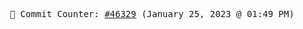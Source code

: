 <p align="center">
    <samp>
        📮 Commit Counter: <a href="https://github.com/Javascript-void0/Javascript-void0/commits/main">#46329</a> (January 25, 2023 @ 01:49 PM)
    </samp>
</p>